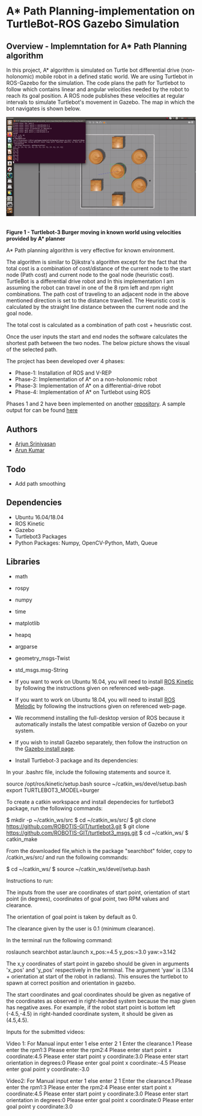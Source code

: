 # A* Path Planning-implementation on TurtleBot-ROS Gazebo Simulation



## Overview - Implemntation for A* Path Planning algorithm
In this project, A* algorithm is simulated on Turtle bot differential drive (non-holonomic) mobile robot in a defined static world. We are using Turtlebot in ROS-Gazebo for the simulation. The code plans the path for Turtlebot to follow which  contains linear and angular velocities needed by the robot to reach its goal position. A ROS node publishes these velocities at regular 
intervals to simulate Turtlebot's movement in Gazebo. The map in which the bot navigates is shown below.

<p align="center">
  <p align="center"><img src="astar.png"></p>
  <br><b>Figure 1 - Turtlebot-3 Burger moving in known world using velocities provided by A* planner</b><br>
</p>

A* Path planning algorithm is very effective for known environment. 

The algorithm is similar to Djikstra's algorithm except for the fact that the total cost is a combination of cost/distance of the current node to the start node (Path cost) and current node to the goal node (heuristic cost). TurtleBot is a differential drive robot and In this implementation I am assuming the robot can travel in one of the 8 rpm left and rpm right combinations. The path cost of traveling to an adjacent node in the above mentioned direction is set to the distance travelled. The Heuristic cost is calculated by the straight line distance between the current node and the goal node. 

The total cost is calculated as a combination of path cost + heusristic cost.



Once the user inputs the start and end nodes the software calculates the shortest path between the two nodes. The below picture shows the visual of the selected path. 


The project has been developed over 4 phases:
- Phase-1: Installation of ROS and V-REP
- Phase-2: Implementation of A* on a non-holonomic robot
- Phase-3: Implementation of A* on a differential-drive robot
- Phase-4: Implementation of A* on Turtlebot using ROS

Phases 1 and 2 have been implemented on another [repository](https://github.com/urastogi885/a-star-robot). A sample output for can be found [here](https://github.com/urastogi885/a-star-turtlebot#phase3-output)

## Authors

- [Arjun Srinivasan](https://github.com/aarjunsrinivasan)
- [Arun Kumar](https://github.com/akdhandy)

## Todo

- Add path smoothing

## Dependencies

- Ubuntu 16.04/18.04
- ROS Kinetic
- Gazebo
- Turtlebot3 Packages
- Python Packages: Numpy, OpenCV-Python, Math, Queue

## Libraries

-   math
-   rospy
-   numpy
-   time
-   matplotlib
-   heapq
-   argparse
-   geometry_msgs-Twist
-   std_msgs.msg-String

- If you want to work on Ubuntu 16.04, you will need to install [ROS Kinetic](http://wiki.ros.org/kinetic/Installation/Ubuntu)
by following the instructions given on referenced web-page.
- If you want to work on Ubuntu 18.04, you will need to install [ROS Melodic](http://wiki.ros.org/melodic/Installation/Ubuntu)
by following the instructions given on referenced web-page.
- We recommend installing the full-desktop version of ROS because it automatically installs the latest compatible version of
Gazebo on your system.
- If you wish to install Gazebo separately, then follow the instruction on the [Gazebo install page](http://gazebosim.org/tutorials?tut=install_ubuntu&cat=install).
- Install Turtlebot-3 package and its dependencies:

In your .bashrc file, include the following statements and source it.

source /opt/ros/kinetic/setup.bash
source ~/catkin_ws/devel/setup.bash
export TURTLEBOT3_MODEL=burger

To create a catkin workspace and install dependecies for turtlebot3 package, run the following commands:

$ mkdir -p ~/catkin_ws/src
$ cd ~/catkin_ws/src/
$ git clone https://github.com/ROBOTIS-GIT/turtlebot3.git
$ git clone https://github.com/ROBOTIS-GIT/turtlebot3_msgs.git
$ cd ~/catkin_ws/
$ catkin_make


From the downloaded file,which is the package "searchbot" folder, copy to /catkin_ws/src/ and run the following commands:

$ cd ~/catkin_ws/
$ source ~/catkin_ws/devel/setup.bash

Instructions to run:

The inputs from the user are coordinates of start point, orientation of start point (in degrees), coordinates of goal point, two RPM values and clearance.

The orientation of goal point is taken by default as 0.

The clearance given by the user is 0.1 (minimum clearance).

In the terminal run the following command:

roslaunch searchbot astar.launch  x_pos:=4.5 y_pos:=3.0 yaw:=3.142

The x,y coordinates of start point in gazebo should be given in arguments 'x_pos' and 'y_pos' respectively in the terminal. The argument 'yaw' is (3.14 + orientation at start of the robot in radians). This ensures the turtlebot to spawn at correct position and orientation in gazebo.

The start coordinates and goal coordinates should be given as negative of the coordinates as observed in right-handed system because the map given has negative axes. For example, if the robot start point is bottom left (-4.5,-4.5) in right-handed coordinate system, it should be given as (4.5,4.5).

Inputs for the submitted videos:

Video 1:
For Manual input enter 1 else enter 2
1
Enter the clearance.1
Please enter the rpm1:3
Please enter the rpm2:4
Please enter start point x coordinate:4.5
Please enter start point y coordinate:3.0
Please enter start orientation in degrees:0
Please enter goal point x coordinate:-4.5
Please enter goal point y coordinate:-3.0

Video2:
For Manual input enter 1 else enter 2
1
Enter the clearance.1
Please enter the rpm1:3
Please enter the rpm2:4
Please enter start point x coordinate:4.5
Please enter start point y coordinate:3.0
Please enter start orientation in degrees:0
Please enter goal point x coordinate:0
Please enter goal point y coordinate:3.0


